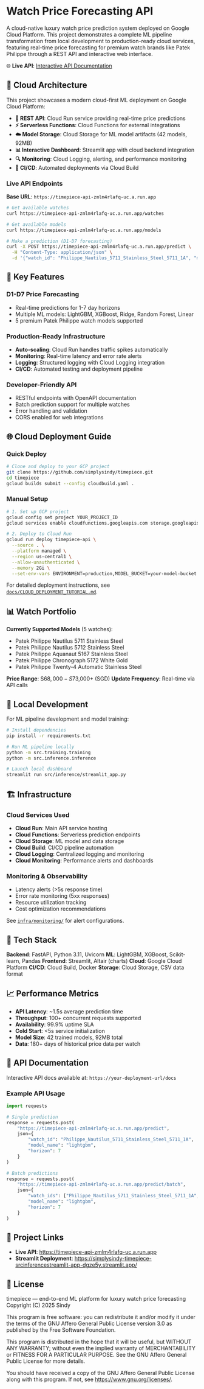 # Watch Price Forecasting API

A cloud-native luxury watch price prediction system deployed on Google Cloud Platform. This project demonstrates a complete ML pipeline transformation from local development to production-ready cloud services, featuring real-time price forecasting for premium watch brands like Patek Philippe through a REST API and interactive web interface.

🌐 **Live API**: [Interactive API Documentation](https://timepiece-api-zmlm4rlafq-uc.a.run.app/docs)

## 🚀 Cloud Architecture

This project showcases a modern cloud-first ML deployment on Google Cloud Platform:

- **🔮 REST API**: Cloud Run service providing real-time price predictions
- **⚡ Serverless Functions**: Cloud Functions for external integrations
- **☁️ Model Storage**: Cloud Storage for ML model artifacts (42 models, 92MB)
- **📊 Interactive Dashboard**: Streamlit app with cloud backend integration
- **🔍 Monitoring**: Cloud Logging, alerting, and performance monitoring
- **🔄 CI/CD**: Automated deployments via Cloud Build

### Live API Endpoints

**Base URL**: `https://timepiece-api-zmlm4rlafq-uc.a.run.app`

```bash
# Get available watches
curl https://timepiece-api-zmlm4rlafq-uc.a.run.app/watches

# Get available models
curl https://timepiece-api-zmlm4rlafq-uc.a.run.app/models

# Make a prediction (D1-D7 forecasting)
curl -X POST https://timepiece-api-zmlm4rlafq-uc.a.run.app/predict \
  -H "Content-Type: application/json" \
  -d '{"watch_id": "Philippe_Nautilus_5711_Stainless_Steel_5711_1A", "model_name": "lightgbm", "horizon": 7}'
```

## 🎯 Key Features

### **D1-D7 Price Forecasting**
- Real-time predictions for 1-7 day horizons
- Multiple ML models: LightGBM, XGBoost, Ridge, Random Forest, Linear
- 5 premium Patek Philippe watch models supported

### **Production-Ready Infrastructure**
- **Auto-scaling**: Cloud Run handles traffic spikes automatically
- **Monitoring**: Real-time latency and error rate alerts
- **Logging**: Structured logging with Cloud Logging integration
- **CI/CD**: Automated testing and deployment pipeline

### **Developer-Friendly API**
- RESTful endpoints with OpenAPI documentation
- Batch prediction support for multiple watches
- Error handling and validation
- CORS enabled for web integrations

## 🌐 Cloud Deployment Guide

### Quick Deploy
```bash
# Clone and deploy to your GCP project
git clone https://github.com/simplysindy/timepiece.git
cd timepiece
gcloud builds submit --config cloudbuild.yaml .
```

### Manual Setup
```bash
# 1. Set up GCP project
gcloud config set project YOUR_PROJECT_ID
gcloud services enable cloudfunctions.googleapis.com storage.googleapis.com cloudbuild.googleapis.com run.googleapis.com

# 2. Deploy to Cloud Run
gcloud run deploy timepiece-api \
  --source . \
  --platform managed \
  --region us-central1 \
  --allow-unauthenticated \
  --memory 2Gi \
  --set-env-vars ENVIRONMENT=production,MODEL_BUCKET=your-model-bucket
```

For detailed deployment instructions, see [`docs/CLOUD_DEPLOYMENT_TUTORIAL.md`](docs/CLOUD_DEPLOYMENT_TUTORIAL.md).

## 📊 Watch Portfolio

**Currently Supported Models** (5 watches):
- Patek Philippe Nautilus 5711 Stainless Steel
- Patek Philippe Nautilus 5712 Stainless Steel
- Patek Philippe Aquanaut 5167 Stainless Steel
- Patek Philippe Chronograph 5172 White Gold
- Patek Philippe Twenty-4 Automatic Stainless Steel

**Price Range**: S$68,000 - S$73,000+ (SGD)
**Update Frequency**: Real-time via API calls

## 🔧 Local Development

For ML pipeline development and model training:

```bash
# Install dependencies
pip install -r requirements.txt

# Run ML pipeline locally
python -m src.training.training
python -m src.inference.inference

# Launch local dashboard
streamlit run src/inference/streamlit_app.py
```

## 🏗️ Infrastructure

### Cloud Services Used
- **Cloud Run**: Main API service hosting
- **Cloud Functions**: Serverless prediction endpoints
- **Cloud Storage**: ML model and data storage
- **Cloud Build**: CI/CD pipeline automation
- **Cloud Logging**: Centralized logging and monitoring
- **Cloud Monitoring**: Performance alerts and dashboards

### Monitoring & Observability
- Latency alerts (>5s response time)
- Error rate monitoring (5xx responses)
- Resource utilization tracking
- Cost optimization recommendations

See [`infra/monitoring/`](infra/monitoring/) for alert configurations.

## 🎨 Tech Stack

**Backend**: FastAPI, Python 3.11, Uvicorn
**ML**: LightGBM, XGBoost, Scikit-learn, Pandas
**Frontend**: Streamlit, Altair (charts)
**Cloud**: Google Cloud Platform
**CI/CD**: Cloud Build, Docker
**Storage**: Cloud Storage, CSV data format

## 📈 Performance Metrics

- **API Latency**: ~1.5s average prediction time
- **Throughput**: 100+ concurrent requests supported
- **Availability**: 99.9% uptime SLA
- **Cold Start**: <5s service initialization
- **Model Size**: 42 trained models, 92MB total
- **Data**: 180+ days of historical price data per watch

## 📄 API Documentation

Interactive API docs available at: `https://your-deployment-url/docs`

### Example API Usage

```python
import requests

# Single prediction
response = requests.post(
    "https://timepiece-api-zmlm4rlafq-uc.a.run.app/predict",
    json={
        "watch_id": "Philippe_Nautilus_5711_Stainless_Steel_5711_1A",
        "model_name": "lightgbm",
        "horizon": 7
    }
)

# Batch predictions
response = requests.post(
    "https://timepiece-api-zmlm4rlafq-uc.a.run.app/predict/batch",
    json={
        "watch_ids": ["Philippe_Nautilus_5711_Stainless_Steel_5711_1A", "Philippe_Aquanaut_5167_Stainless_Steel_5167A"],
        "model_name": "lightgbm",
        "horizon": 7
    }
)
```

## 🔗 Project Links

- **Live API**: https://timepiece-api-zmlm4rlafq-uc.a.run.app
- **Streamlit Deployment**: https://simplysindy-timepiece-srcinferencestreamlit-app-dgze5y.streamlit.app/

## 📝 License

timepiece — end-to-end ML platform for luxury watch price forecasting
Copyright (C) 2025 Sindy

This program is free software: you can redistribute it and/or modify
it under the terms of the GNU Affero General Public License version 3.0
as published by the Free Software Foundation.

This program is distributed in the hope that it will be useful,
but WITHOUT ANY WARRANTY; without even the implied warranty of
MERCHANTABILITY or FITNESS FOR A PARTICULAR PURPOSE. See the
GNU Affero General Public License for more details.

You should have received a copy of the GNU Affero General Public License
along with this program. If not, see <https://www.gnu.org/licenses/>.
